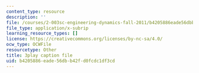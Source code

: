 ```yaml
---
content_type: resource
description: ''
file: /courses/2-003sc-engineering-dynamics-fall-2011/b4205886eade56dbb42fd0fcdc1df3cd_tm51lwadMOc.vtt
file_type: application/x-subrip
learning_resource_types: []
license: https://creativecommons.org/licenses/by-nc-sa/4.0/
ocw_type: OCWFile
resourcetype: Other
title: 3play caption file
uid: b4205886-eade-56db-b42f-d0fcdc1df3cd
---
```

